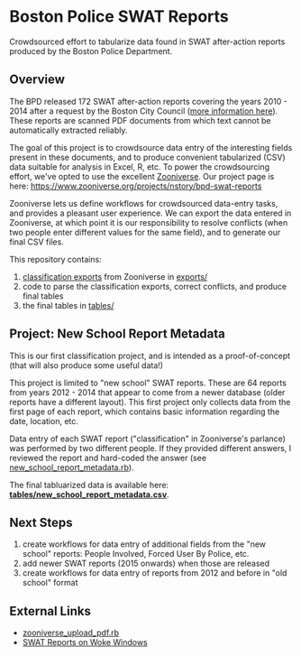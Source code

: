 # Boston Police SWAT Reports
Crowdsourced effort to tabularize data found in SWAT after-action reports produced by the Boston Police Department.

## Overview
The BPD released 172 SWAT after-action reports covering the years 2010 - 2014 after a request by the Boston City Council ([more information here](https://www.wokewindows.org/pages/help#swat)). These reports are scanned PDF documents from which text cannot be automatically extracted reliably.

The goal of this project is to crowdsource data entry of the interesting fields present in these documents, and to produce convenient tabularized (CSV) data suitable for analysis in Excel, R, etc. To power the crowdsourcing effort, we've opted to use the excellent [Zooniverse](https://www.zooniverse.org/). Our project page is here: https://www.zooniverse.org/projects/nstory/bpd-swat-reports

Zooniverse lets us define workflows for crowdsourced data-entry tasks, and provides a pleasant user experience. We can export the data entered in Zooniverse, at which point it is our responsibility to resolve conflicts (when two people enter different values for the same field), and to generate our final CSV files.

This repository contains:

1. [classification exports](https://help.zooniverse.org/next-steps/data-exports/#classification-export) from Zooniverse in [exports/](exports/)
2. code to parse the classification exports, correct conflicts, and produce final tables
3. the final tables in [tables/](tables/)

## Project: New School Report Metadata
This is our first classification project, and is intended as a proof-of-concept (that will also produce some useful data!)

This project is limited to "new school" SWAT reports. These are 64 reports from years 2012 - 2014 that appear to come from a newer database (older reports have a different layout). This first project only collects data from the first page of each report, which contains basic information regarding the date, location, etc.

Data entry of each SWAT report ("classification" in Zooniverse's parlance) was performed by two different people. If they provided different answers, I reviewed the report and hard-coded the answer (see [new_school_report_metadata.rb](new_school_report_metadata.rb)).

The final tabluarized data is available here: **[tables/new_school_report_metadata.csv](tables/new_school_report_metadata.csv)**.

## Next Steps
1. create workflows for data entry of additional fields from the "new school" reports: People Involved, Forced User By Police, etc.
2. add newer SWAT reports (2015 onwards) when those are released
3. create workflows for data entry of reports from 2012 and before in "old school" format

## External Links
- [zooniverse_upload_pdf.rb](https://github.com/nstory/wokewindows/blob/master/scripts/zooniverse_upload_pdf.rb)
- [SWAT Reports on Woke Windows](https://www.wokewindows.org/swats)
